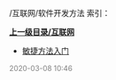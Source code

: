 /互联网/软件开发方法 索引：


**[上一级目录/互联网](/互联网/index.md)**

- [敏捷方法入门](/互联网/软件开发方法/敏捷方法入门.md)


<font size=2 color='grey'> 2020-03-08 10:46 </font>